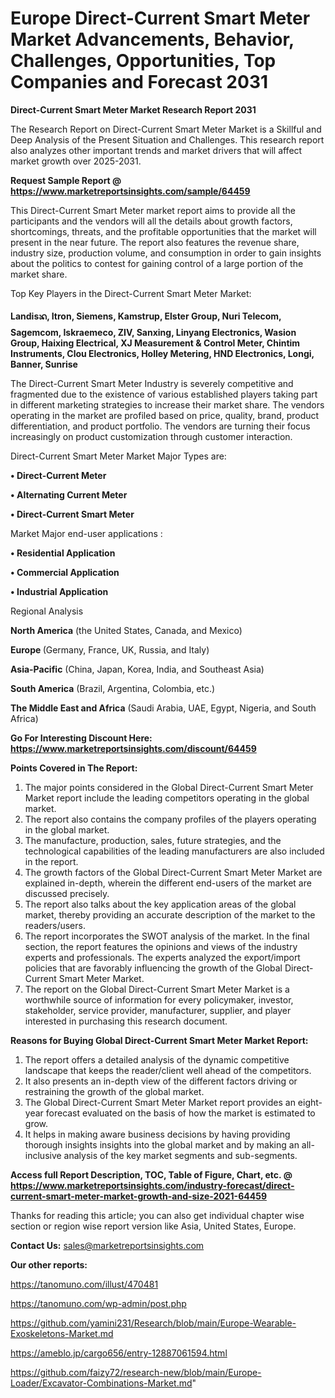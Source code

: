 # Europe Direct-Current Smart Meter Market Advancements, Behavior, Challenges, Opportunities, Top Companies and Forecast 2031

<strong>Direct-Current Smart Meter Market Research Report 2031</strong>

The Research Report on Direct-Current Smart Meter Market is a Skillful and Deep Analysis of the Present Situation and Challenges. This research report also analyzes other important trends and market drivers that will affect market growth over 2025-2031.

<strong>Request Sample Report @ <a href=https://www.marketreportsinsights.com/sample/64459>https://www.marketreportsinsights.com/sample/64459</a></strong>

This Direct-Current Smart Meter market report aims to provide all the participants and the vendors will all the details about growth factors, shortcomings, threats, and the profitable opportunities that the market will present in the near future. The report also features the revenue share, industry size, production volume, and consumption in order to gain insights about the politics to contest for gaining control of a large portion of the market share.

Top Key Players in the Direct-Current Smart Meter Market:

<strong>Landisᬪ, Itron, Siemens, Kamstrup, Elster Group, Nuri Telecom, Sagemcom, Iskraemeco, ZIV, Sanxing, Linyang Electronics, Wasion Group, Haixing Electrical, XJ Measurement & Control Meter, Chintim Instruments, Clou Electronics, Holley Metering, HND Electronics, Longi, Banner, Sunrise</strong>

The Direct-Current Smart Meter Industry is severely competitive and fragmented due to the existence of various established players taking part in different marketing strategies to increase their market share. The vendors operating in the market are profiled based on price, quality, brand, product differentiation, and product portfolio. The vendors are turning their focus increasingly on product customization through customer interaction.

Direct-Current Smart Meter Market Major Types are:

<strong>• Direct-Current Meter

• Alternating Current Meter

• Direct-Current Smart Meter</strong>

Market Major end-user applications :

<strong>• Residential Application

• Commercial Application

• Industrial Application</strong>

Regional Analysis

</u><strong><b>North America</b></strong> (the United States, Canada, and Mexico)

<strong><b>Europe </b></strong>(Germany, France, UK, Russia, and Italy)

<strong><b>Asia-Pacific</b></strong> (China, Japan, Korea, India, and Southeast Asia)

<strong><b>South America</b></strong> (Brazil, Argentina, Colombia, etc.)

<strong><b>The Middle East and Africa</b></strong> (Saudi Arabia, UAE, Egypt, Nigeria, and South Africa)

<strong>Go For Interesting Discount Here: <a href=https://www.marketreportsinsights.com/discount/64459>https://www.marketreportsinsights.com/discount/64459</a></strong>

<strong>Points Covered in The Report:</strong>
<ol>
  <li>The major points considered in the Global Direct-Current Smart Meter Market report include the leading competitors operating in the global market.</li>
  <li>The report also contains the company profiles of the players operating in the global market.</li>
  <li>The manufacture, production, sales, future strategies, and the technological capabilities of the leading manufacturers are also included in the report.</li>
  <li>The growth factors of the Global Direct-Current Smart Meter Market are explained in-depth, wherein the different end-users of the market are discussed precisely.</li>
  <li>The report also talks about the key application areas of the global market, thereby providing an accurate description of the market to the readers/users.</li>
  <li>The report incorporates the SWOT analysis of the market. In the final section, the report features the opinions and views of the industry experts and professionals. The experts analyzed the export/import policies that are favorably influencing the growth of the Global Direct-Current Smart Meter Market.</li>
  <li>The report on the Global Direct-Current Smart Meter Market is a worthwhile source of information for every policymaker, investor, stakeholder, service provider, manufacturer, supplier, and player interested in purchasing this research document.</li>
</ol>
<strong>Reasons for Buying Global Direct-Current Smart Meter Market Report:</strong>

<ol>
  <li>The report offers a detailed analysis of the dynamic competitive landscape that keeps the reader/client well ahead of the competitors.</li>
  <li>It also presents an in-depth view of the different factors driving or restraining the growth of the global market.</li>
  <li>The Global Direct-Current Smart Meter Market report provides an eight-year forecast evaluated on the basis of how the market is estimated to grow.</li>
  <li>It helps in making aware business decisions by having providing thorough insights insights into the global market and by making an all-inclusive analysis of the key market segments and sub-segments.</li>
</ol>
<strong>Access full Report Description, TOC, Table of Figure, Chart, etc. @ <a href=https://www.marketreportsinsights.com/industry-forecast/direct-current-smart-meter-market-growth-and-size-2021-64459>https://www.marketreportsinsights.com/industry-forecast/direct-current-smart-meter-market-growth-and-size-2021-64459</a></strong>


Thanks for reading this article; you can also get individual chapter wise section or region wise report version like Asia, United States, Europe.

<strong>Contact Us:</strong>
sales@marketreportsinsights.com

<strong>Our other reports:</strong>

<a href=https://tanomuno.com/illust/470481>https://tanomuno.com/illust/470481</a>

<a href=https://tanomuno.com/wp-admin/post.php>https://tanomuno.com/wp-admin/post.php</a>

<a href=https://github.com/yamini231/Research/blob/main/Europe-Wearable-Exoskeletons-Market.md>https://github.com/yamini231/Research/blob/main/Europe-Wearable-Exoskeletons-Market.md</a>

<a href=https://ameblo.jp/cargo656/entry-12887061594.html>https://ameblo.jp/cargo656/entry-12887061594.html</a>

<a href=https://github.com/faizy72/research-new/blob/main/Europe-Loader/Excavator-Combinations-Market.md>https://github.com/faizy72/research-new/blob/main/Europe-Loader/Excavator-Combinations-Market.md</a>"
